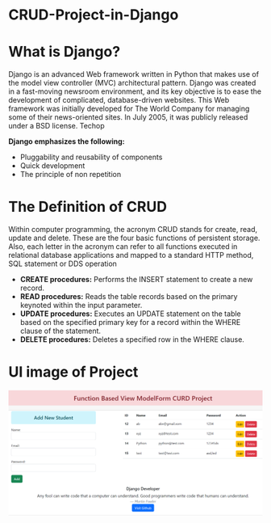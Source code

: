 # CRUD-Project-in-Django

# What is Django?
Django is an advanced Web framework written in Python that makes use of the model view controller (MVC) architectural pattern. Django was created in a fast-moving newsroom environment, and its key objective is to ease the development of complicated, database-driven websites. 
This Web framework was initially developed for The World Company for managing some of their news-oriented sites. In July 2005, it was publicly released under a BSD license.
Techop

**Django emphasizes the following:**
- Pluggability and reusability of components
- Quick development
- The principle of non repetition

# The Definition of CRUD
Within computer programming, the acronym CRUD stands for create, read, update and delete. These are the four basic functions of persistent storage. Also, each letter in the acronym can refer to all functions executed in relational database applications and mapped to a standard HTTP method, SQL statement or DDS operation
- **CREATE procedures:** Performs the INSERT statement to create a new record.
- **READ procedures:** Reads the table records based on the primary keynoted within the input parameter.
- **UPDATE procedures:** Executes an UPDATE statement on the table based on the specified primary key for a record within the WHERE clause of the statement.
- **DELETE procedures:** Deletes a specified row in the WHERE clause.

# UI image of Project
![](https://github.com/AbdulJabbar64/CRUD-Project-in-Django/blob/main/images/curd1.PNG)
